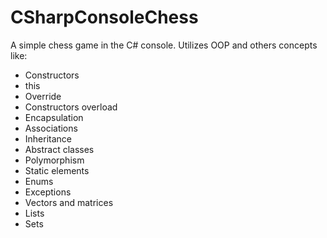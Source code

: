 # CSharpConsoleChess
A simple chess game in the C# console. Utilizes OOP and others concepts like: 

- Constructors
- this
- Override
- Constructors overload
- Encapsulation
- Associations
- Inheritance
- Abstract classes
- Polymorphism
- Static elements
- Enums
- Exceptions
- Vectors and matrices
- Lists
- Sets

